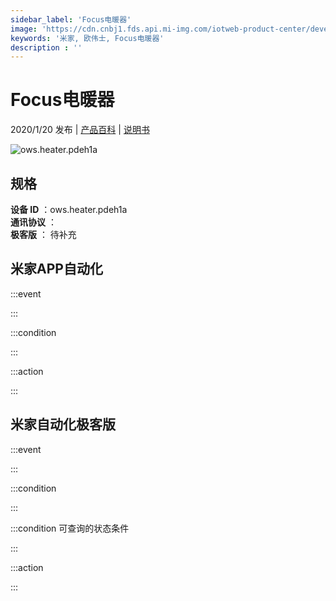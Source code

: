 ```yaml
---
sidebar_label: 'Focus电暖器'
image: 'https://cdn.cnbj1.fds.api.mi-img.com/iotweb-product-center/developer_1592880343306U1He18dc.png?GalaxyAccessKeyId=AKVGLQWBOVIRQ3XLEW&Expires=9223372036854775807&Signature=3KIHwxJI8ewcPAfE3MVb0M22jFc='
keywords: '米家, 欧伟士, Focus电暖器'
description : ''
---
```

# Focus电暖器

2020/1/20 发布 | [产品百科](https://home.mi.com/webapp/content/baike/product/index.html?model=ows.heater.pdeh1a/) | [说明书](https://home.mi.com/views/introduction.html?model=ows.heater.pdeh1a&region=cn)

![ows.heater.pdeh1a](https://cdn.cnbj1.fds.api.mi-img.com/iotweb-product-center/developer_1592880343306U1He18dc.png?GalaxyAccessKeyId=AKVGLQWBOVIRQ3XLEW&Expires=9223372036854775807&Signature=3KIHwxJI8ewcPAfE3MVb0M22jFc=)

## 规格  
> 
**设备 ID** ：ows.heater.pdeh1a  
**通讯协议** ：  
**极客版**  ： 待补充 


## 米家APP自动化  

:::event  

:::

:::condition  

:::

:::action   

:::

## 米家自动化极客版  

:::event  

:::

:::condition  

:::

:::condition 可查询的状态条件  

:::

:::action  

:::

        

